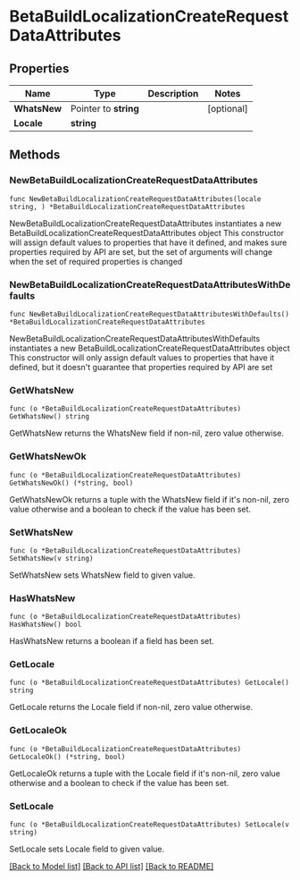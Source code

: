 # BetaBuildLocalizationCreateRequestDataAttributes

## Properties

Name | Type | Description | Notes
------------ | ------------- | ------------- | -------------
**WhatsNew** | Pointer to **string** |  | [optional] 
**Locale** | **string** |  | 

## Methods

### NewBetaBuildLocalizationCreateRequestDataAttributes

`func NewBetaBuildLocalizationCreateRequestDataAttributes(locale string, ) *BetaBuildLocalizationCreateRequestDataAttributes`

NewBetaBuildLocalizationCreateRequestDataAttributes instantiates a new BetaBuildLocalizationCreateRequestDataAttributes object
This constructor will assign default values to properties that have it defined,
and makes sure properties required by API are set, but the set of arguments
will change when the set of required properties is changed

### NewBetaBuildLocalizationCreateRequestDataAttributesWithDefaults

`func NewBetaBuildLocalizationCreateRequestDataAttributesWithDefaults() *BetaBuildLocalizationCreateRequestDataAttributes`

NewBetaBuildLocalizationCreateRequestDataAttributesWithDefaults instantiates a new BetaBuildLocalizationCreateRequestDataAttributes object
This constructor will only assign default values to properties that have it defined,
but it doesn't guarantee that properties required by API are set

### GetWhatsNew

`func (o *BetaBuildLocalizationCreateRequestDataAttributes) GetWhatsNew() string`

GetWhatsNew returns the WhatsNew field if non-nil, zero value otherwise.

### GetWhatsNewOk

`func (o *BetaBuildLocalizationCreateRequestDataAttributes) GetWhatsNewOk() (*string, bool)`

GetWhatsNewOk returns a tuple with the WhatsNew field if it's non-nil, zero value otherwise
and a boolean to check if the value has been set.

### SetWhatsNew

`func (o *BetaBuildLocalizationCreateRequestDataAttributes) SetWhatsNew(v string)`

SetWhatsNew sets WhatsNew field to given value.

### HasWhatsNew

`func (o *BetaBuildLocalizationCreateRequestDataAttributes) HasWhatsNew() bool`

HasWhatsNew returns a boolean if a field has been set.

### GetLocale

`func (o *BetaBuildLocalizationCreateRequestDataAttributes) GetLocale() string`

GetLocale returns the Locale field if non-nil, zero value otherwise.

### GetLocaleOk

`func (o *BetaBuildLocalizationCreateRequestDataAttributes) GetLocaleOk() (*string, bool)`

GetLocaleOk returns a tuple with the Locale field if it's non-nil, zero value otherwise
and a boolean to check if the value has been set.

### SetLocale

`func (o *BetaBuildLocalizationCreateRequestDataAttributes) SetLocale(v string)`

SetLocale sets Locale field to given value.



[[Back to Model list]](../README.md#documentation-for-models) [[Back to API list]](../README.md#documentation-for-api-endpoints) [[Back to README]](../README.md)


